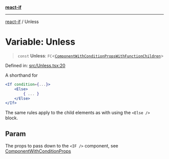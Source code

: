 [**react-if**](../README.md)

***

[react-if](../globals.md) / Unless

# Variable: Unless

> `const` **Unless**: `FC`\<[`ComponentWithConditionPropsWithFunctionChildren`](../type-aliases/ComponentWithConditionPropsWithFunctionChildren.md)\>

Defined in: [src/Unless.tsx:20](https://github.com/romac/react-if/blob/b27a034a649d8fa183e24e0dd9e2fd757ce75c1f/src/Unless.tsx#L20)

A shorthand for

```jsx
<If condition={...}>
    <Else>
        { ... }
    </Else>
</If>
```

The same rules apply to the child elements as with using the `<Else />` block.

## Param

The props to pass down to the `<IF />` component, see [ComponentWithConditionProps](../type-aliases/ComponentWithConditionProps.md)
